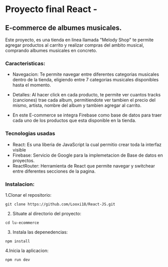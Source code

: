 # Proyecto final React -
## E-commerce de albumes musicales.

Este proyecto, es una tienda en linea llamada "Melody Shop" te permite agregar productos al carrito y realizar compras del ambito musical, comprando albumes musicales en concreto.

### Caracteristicas: 
- Navegacion: Te permite navegar entre diferentes categorias musicales dentro de la tienda, eligiendo entre 7 categorias musicales disponibles hasta el momento.

- Detalles: Al hacer click en cada producto, te permite ver cuantos tracks (canciones) trae cada album, permitiendote ver tambien el precio del mismo, artista, nombre del album y tambien agregar al carrito.

- En este E-commerce se integra Firebase como base de datos para traer cada uno de los productos que esta disponible en la tienda.

### Tecnologias usadas

- React: Es una liberia de JavaScript la cual permitio crear toda la interfaz visible
- Firebase: Servicio de Google para la implemetacion de Base de datos en proyectos.
- ReactRouter: Herramienta de React que permite navegar y switchear entre diferentes secciones de la pagina.

### Instalacion:

1.Clonar el repositorio:

```
git clone https://github.com/Looxi18/React-JS.git
```

2. Situate al directorio del proyecto:

```
cd lu-ecommerce
```

3. Instala las depenedencias:

```
npm install
```

4.Inicia la aplicacion:
```
npm run dev